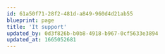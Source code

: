 ```yaml
---
id: 61a50f71-28f2-481d-a849-960d4d21ab55
blueprint: page
title: 'It support'
updated_by: 0d3f826b-b0b8-4918-b967-0cf5633e3894
updated_at: 1665052681
---
```

